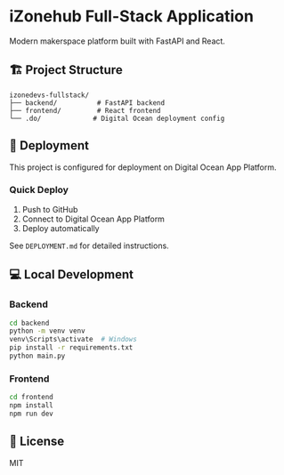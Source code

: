 # iZonehub Full-Stack Application

Modern makerspace platform built with FastAPI and React.

## 🏗️ Project Structure

```
izonedevs-fullstack/
├── backend/          # FastAPI backend
├── frontend/         # React frontend
└── .do/             # Digital Ocean deployment config
```

## 🚀 Deployment

This project is configured for deployment on Digital Ocean App Platform.

### Quick Deploy
1. Push to GitHub
2. Connect to Digital Ocean App Platform
3. Deploy automatically

See `DEPLOYMENT.md` for detailed instructions.

## 💻 Local Development

### Backend
```bash
cd backend
python -m venv venv
venv\Scripts\activate  # Windows
pip install -r requirements.txt
python main.py
```

### Frontend
```bash
cd frontend
npm install
npm run dev
```

## 📝 License

MIT